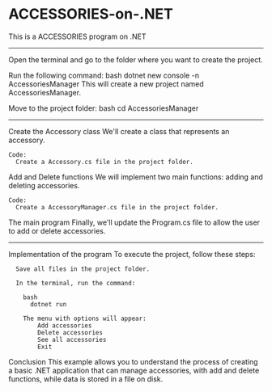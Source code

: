 # ACCESSORIES-on-.NET
This is a ACCESSORIES program on .NET

_____________________________________________________________________________________

Open the terminal and go to the folder where you want to create the project.

Run the following command:
      bash
        dotnet new console -n AccessoriesManager
            This will create a new project named AccessoriesManager.

Move to the project folder:
      bash
        cd AccessoriesManager

___________________________________________________________________________________________

Create the Accessory class
    We'll create a class that represents an accessory.

    Code: 
      Create a Accessory.cs file in the project folder.

Add and Delete functions
  We will implement two main functions: adding and deleting accessories.

    Code:
      Create a AccessoryManager.cs file in the project folder.

The main program
  Finally, we'll update the Program.cs file to allow the user to add or delete accessories. 

____________________________________________________________________________________________ 

Implementation of the program
  To execute the project, follow these steps:

      Save all files in the project folder.

      In the terminal, run the command:

        bash
          dotnet run

        The menu with options will appear:
            Add accessories
            Delete accessories
            See all accessories
            Exit
Conclusion
  This example allows you to understand the process of creating a basic .NET application 
  that can manage accessories, with add and delete functions, while data is stored in a file on disk.
    
